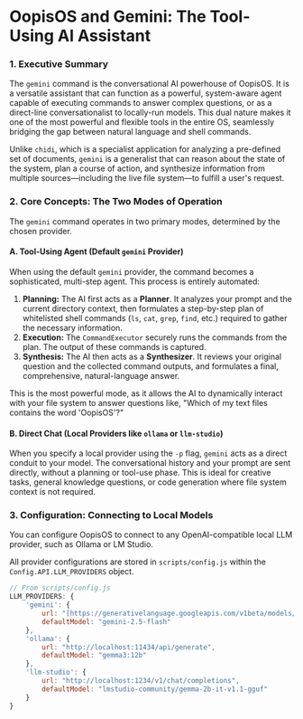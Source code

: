 # OopisOS and Gemini: The Tool-Using AI Assistant

### 1. Executive Summary

The `gemini` command is the conversational AI powerhouse of OopisOS. It is a versatile assistant that can function as a powerful, system-aware agent capable of executing commands to answer complex questions, or as a direct-line conversationalist to locally-run models. This dual nature makes it one of the most powerful and flexible tools in the entire OS, seamlessly bridging the gap between natural language and shell commands.

Unlike `chidi`, which is a specialist application for analyzing a pre-defined set of documents, `gemini` is a generalist that can reason about the state of the system, plan a course of action, and synthesize information from multiple sources—including the live file system—to fulfill a user's request.

### 2. Core Concepts: The Two Modes of Operation

The `gemini` command operates in two primary modes, determined by the chosen provider.

#### **A. Tool-Using Agent (Default `gemini` Provider)**

When using the default `gemini` provider, the command becomes a sophisticated, multi-step agent. This process is entirely automated:

1.  **Planning:** The AI first acts as a **Planner**. It analyzes your prompt and the current directory context, then formulates a step-by-step plan of whitelisted shell commands (`ls`, `cat`, `grep`, `find`, etc.) required to gather the necessary information.
2.  **Execution:** The `CommandExecutor` securely runs the commands from the plan. The output of these commands is captured.
3.  **Synthesis:** The AI then acts as a **Synthesizer**. It reviews your original question and the collected command outputs, and formulates a final, comprehensive, natural-language answer.

This is the most powerful mode, as it allows the AI to dynamically interact with your file system to answer questions like, "Which of my text files contains the word 'OopisOS'?"

#### **B. Direct Chat (Local Providers like `ollama` or `llm-studio`)**

When you specify a local provider using the `-p` flag, `gemini` acts as a direct conduit to your model. The conversational history and your prompt are sent directly, without a planning or tool-use phase. This is ideal for creative tasks, general knowledge questions, or code generation where file system context is not required.

### 3. Configuration: Connecting to Local Models

You can configure OopisOS to connect to any OpenAI-compatible local LLM provider, such as Ollama or LM Studio.

All provider configurations are stored in `scripts/config.js` within the `Config.API.LLM_PROVIDERS` object.

```javascript
// From scripts/config.js
LLM_PROVIDERS: {
    'gemini': {
        url: "[https://generativelanguage.googleapis.com/v1beta/models/gemini-2.5-flash:generateContent](https://generativelanguage.googleapis.com/v1beta/models/gemini-2.5-flash:generateContent)",
        defaultModel: "gemini-2.5-flash"
    },
    'ollama': {
        url: "http://localhost:11434/api/generate",
        defaultModel: "gemma3:12b"
    },
    'llm-studio': {
        url: "http://localhost:1234/v1/chat/completions",
        defaultModel: "lmstudio-community/gemma-2b-it-v1.1-gguf"
    }
}